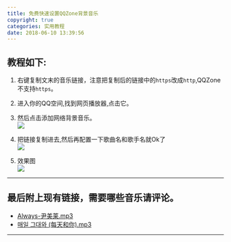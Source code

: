 ```yaml
---
title: 免费快速设置QQZone背景音乐
copyright: true
categories: 实用教程
date: 2018-06-10 13:39:56
---
```

教程如下:  
---
1. 右键复制文末的音乐链接，注意把复制后的链接中的`https`改成`http`<!-- more -->,QQZone不支持`https`。  
 
2. 进入你的QQ空间,找到网页播放器,点击它。

3. 然后点击添加网络背景音乐。    
![](/images/20180610/捕获2.png)  
4. 把链接复制进去,然后再配置一下歌曲名和歌手名就Ok了  
![](/images/20180610/捕获3.png)
5. 效果图  
![](https://inspurer.github.io/images/20180610/result.png)
  
---
最后附上现有链接，需要哪些音乐请评论。 
--- 

* [Always-尹美莱.mp3](https://inspurer.github.io/music/ALWAYS.mp3)
* [매일 그대와 (每天和你).mp3][1]


[1]:https://inspurer.github.io/music/(每天和你).mp3  
  

---




